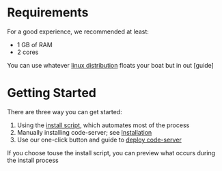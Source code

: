 # Requirements
For a good experience, we recommended at least:
*   1 GB of RAM
*   2 cores

You can use whatever [linux distribution](https://) floats your boat but in out [guide]

# Getting Started
There are three way you can get started:
1. Using the [install script](https://), which automates most of the process
2. Manually installing code-server; see [Installation](https://)
3. Use our one-click button and guide to [deploy code-server](https://)

If you choose touse the install script, you can preview what occurs during the install process
